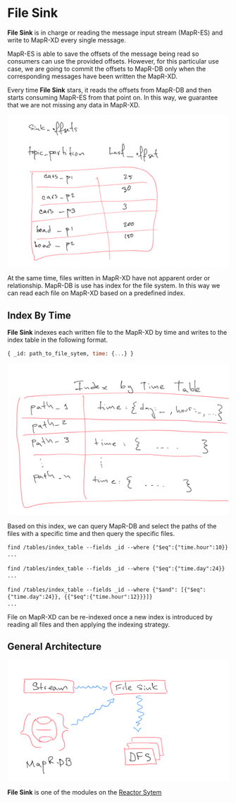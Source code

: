 # File Sink

**File Sink** is in charge or reading the message input stream (MapR-ES) and write to MapR-XD every single message. 

MapR-ES is able to save the offsets of the message being read so consumers can use the provided offsets. However, for this particular use case, we are going to commit the offsets to MapR-DB only when the corresponding messages have been written the MapR-XD.

Every time **File Sink** stars, it reads the offsets from MapR-DB and then starts consuming MapR-ES from that point on. In this way, we guarantee that we are not missing any data in MapR-XD.   

![](./offsets.PNG)

At the same time, files written in MapR-XD have not apparent order or relationship. MapR-DB is use has index for the file system. In this way we can read each file on MapR-XD based on a predefined index. 

## Index By Time

**File Sink** indexes each written file to the MapR-XD by time and writes to the index table in the following format.

```sql
{ _id: path_to_file_sytem, time: {...} }
```

![](./indexbytime.PNG)

Based on this index, we can query MapR-DB and select the paths of the files with a specific time and then query the specific files.

```
find /tables/index_table --fields _id --where {"$eq":{"time.hour":10}}
...

find /tables/index_table --fields _id --where {"$eq":{"time.day":24}}
...

find /tables/index_table --fields _id --where {"$and": [{"$eq":{"time.day":24}}, {{"$eq":{"time.hour":12}}}]}
...
```

File on MapR-XD can be re-indexed once a new index is introduced by reading all files and then applying the indexing strategy.      


## General Architecture

![](architecture.PNG)

**File Sink** is one of the modules on the [Reactor Sytem](https://github.com/anicolaspp/reactor/)

